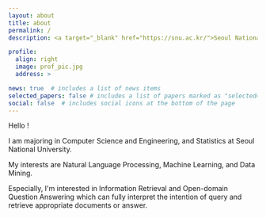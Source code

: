 ```yaml
---
layout: about
title: about
permalink: /
description: <a target="_blank" href="https://snu.ac.kr/">Seoul National University</a> • <a target="_blank" href="https://cls.snu.ac.kr/">College of Liberal Studies</a>

profile:
  align: right
  image: prof_pic.jpg
  address: >

news: true  # includes a list of news items
selected_papers: false # includes a list of papers marked as "selected={true}"
social: false  # includes social icons at the bottom of the page
---
```


Hello ! 

I am majoring in Computer Science and Engineering, and Statistics at Seoul National University.

My interests are Natural Language Processing, Machine Learning, and Data Mining.

Especially, I'm interested in Information Retrieval and Open-domain Question Answering which can fully interpret the intention of query and retrieve appropriate documents or answer.

<!--Especially, I'm interested in Information Retrieval which can fully interpret the intention of query and retrieve appropriate documents.-->
